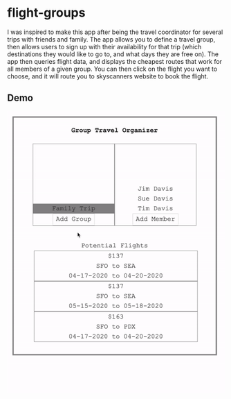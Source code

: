# flight-groups

I was inspired to make this app after being the travel coordinator for several trips with friends and family. The app allows you to define a travel group, then allows users to sign up with their availability for that trip (which destinations they would like to go to, and what days they are free on). The app then queries flight data, and displays the cheapest routes that work for all members of a given group. You can then click on the flight you want to choose, and it will route you to skyscanners website to book the flight. 

## Demo

![](demo.gif)